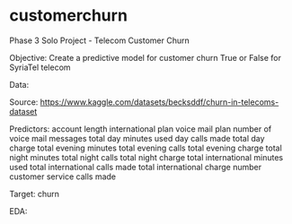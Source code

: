 # customerchurn
Phase 3 Solo Project - Telecom Customer Churn

Objective: Create a predictive model for customer churn True or False for SyriaTel telecom

Data:

Source: https://www.kaggle.com/datasets/becksddf/churn-in-telecoms-dataset

Predictors:
account length
international plan
voice mail plan
number of voice mail messages
total day minutes used
day calls made
total day charge
total evening minutes
total evening calls
total evening charge
total night minutes
total night calls
total night charge
total international minutes used
total international calls made
total international charge
number customer service calls made

Target:
churn 

EDA:
